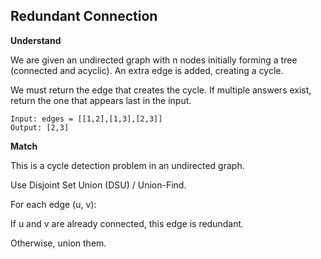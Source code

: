 ## Redundant Connection
**Understand**

We are given an undirected graph with n nodes initially forming a tree (connected and acyclic). An extra edge is added, creating a cycle.

We must return the edge that creates the cycle. If multiple answers exist, return the one that appears last in the input.

```
Input: edges = [[1,2],[1,3],[2,3]]
Output: [2,3]
```

**Match**

This is a cycle detection problem in an undirected graph.

Use Disjoint Set Union (DSU) / Union-Find.

For each edge (u, v):

If u and v are already connected, this edge is redundant.

Otherwise, union them.